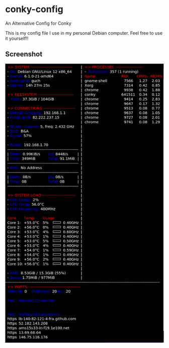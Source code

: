 # conky-config

An Alternative Config for Conky

This is my config file I use in my personal Debian computer. Feel free to use it yourself!!

## Screenshot

![Screenshot](screenshot.png)

